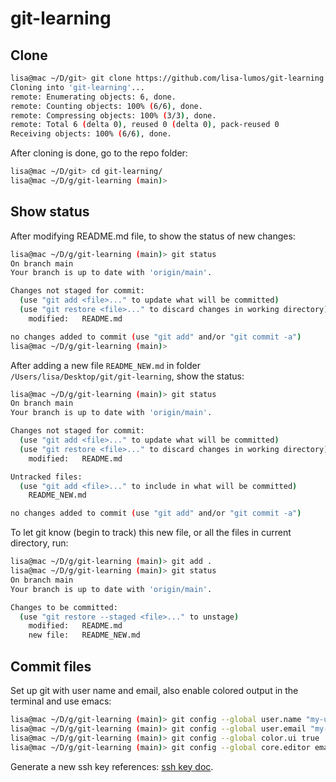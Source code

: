 # git-learning

## Clone
```sh
lisa@mac ~/D/git> git clone https://github.com/lisa-lumos/git-learning.git
Cloning into 'git-learning'...
remote: Enumerating objects: 6, done.
remote: Counting objects: 100% (6/6), done.
remote: Compressing objects: 100% (3/3), done.
remote: Total 6 (delta 0), reused 0 (delta 0), pack-reused 0
Receiving objects: 100% (6/6), done.
```

After cloning is done, go to the repo folder: 

```sh
lisa@mac ~/D/git> cd git-learning/
lisa@mac ~/D/g/git-learning (main)>
```
## Show status

After modifying README.md file, to show the status of new changes: 

```sh
lisa@mac ~/D/g/git-learning (main)> git status
On branch main
Your branch is up to date with 'origin/main'.

Changes not staged for commit:
  (use "git add <file>..." to update what will be committed)
  (use "git restore <file>..." to discard changes in working directory)
	modified:   README.md

no changes added to commit (use "git add" and/or "git commit -a")
lisa@mac ~/D/g/git-learning (main)> 
```
After adding a new file `README_NEW.md` in folder `/Users/lisa/Desktop/git/git-learning`, show the status:

```sh
lisa@mac ~/D/g/git-learning (main)> git status
On branch main
Your branch is up to date with 'origin/main'.

Changes not staged for commit:
  (use "git add <file>..." to update what will be committed)
  (use "git restore <file>..." to discard changes in working directory)
	modified:   README.md

Untracked files:
  (use "git add <file>..." to include in what will be committed)
	README_NEW.md

no changes added to commit (use "git add" and/or "git commit -a")

```

To let git know (begin to track) this new file, or all the files in current directory, run: 

```sh
lisa@mac ~/D/g/git-learning (main)> git add .
lisa@mac ~/D/g/git-learning (main)> git status
On branch main
Your branch is up to date with 'origin/main'.

Changes to be committed:
  (use "git restore --staged <file>..." to unstage)
	modified:   README.md
	new file:   README_NEW.md

```

## Commit files

Set up git with user name and email, also enable colored output in the terminal and use emacs:

```sh
lisa@mac ~/D/g/git-learning (main)> git config --global user.name "my-user-name"
lisa@mac ~/D/g/git-learning (main)> git config --global user.email "my-email@email.com"
lisa@mac ~/D/g/git-learning (main)> git config --global color.ui true
lisa@mac ~/D/g/git-learning (main)> git config --global core.editor emacs
```

Generate a new ssh key references: [ssh key doc]. 






 [//]: # (These are reference links)
    [ssh key doc]: <https://docs.github.com/en/authentication/connecting-to-github-with-ssh>
 





